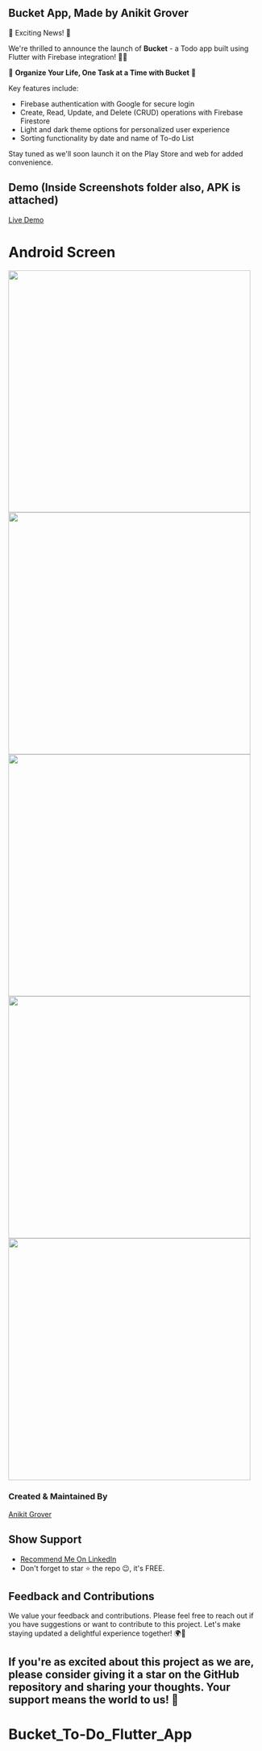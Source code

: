 ## Bucket App, Made by Anikit Grover
🚀 Exciting News! 🚀

We're thrilled to announce the launch of **Bucket** - a Todo app built using Flutter with Firebase integration! 📱✨

📝 **Organize Your Life, One Task at a Time with Bucket** 📝

Key features include:
- Firebase authentication with Google for secure login
- Create, Read, Update, and Delete (CRUD) operations with Firebase Firestore 
- Light and dark theme options for personalized user experience
- Sorting functionality by date and name of To-do List 

Stay tuned as we'll soon launch it on the Play Store and web for added convenience.

## Demo (Inside Screenshots folder also, APK is attached)
[Live Demo](https://www.youtube.com/channel/UCzwhPwhZJ5kZuKxHPQipOKw)

# Android Screen
<img height="480px" src="screenshots/1.png">
<img height="480px" src="screenshots/2.png">
<img height="480px" src="screenshots/add_taks.png">
<img height="480px" src="screenshots/sort_date.png">
<img height="480px" src="screenshots/darktheme.png">

### Created & Maintained By

[Anikit Grover](https://github.com/AnikitDeveloper96)

## Show Support
* [Recommend Me On LinkedIn](https://in.linkedin.com/in/anikit-grover)
* Don't forget to star ⭐ the repo 😉, it's FREE.


## Feedback and Contributions
We value your feedback and contributions. Please feel free to reach out if you have suggestions or want to contribute to this project.
Let's make staying updated a delightful experience together! 🌍📲


## If you're as excited about this project as we are, please consider giving it a star on the GitHub repository and sharing your thoughts. Your support means the world to us! 🌟
# Bucket_To-Do_Flutter_App
